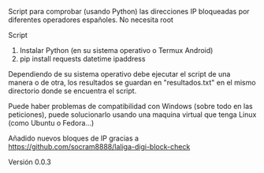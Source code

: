 Script para comprobar (usando Python) las direcciones IP bloqueadas por diferentes operadores españoles.
No necesita root

Script
1. Instalar Python (en su sistema operativo o Termux Android)
2. pip install requests datetime ipaddress

Dependiendo de su sistema operativo debe ejecutar el script de una manera o de otra, los resultados se guardan en "resultados.txt" en el mismo directorio donde se encuentra el script.

Puede haber problemas de compatibilidad con Windows (sobre todo en las peticiones), puede solucionarlo usando una maquina virtual que tenga Linux (como Ubuntu o Fedora...)

Añadido nuevos bloques de IP gracias a https://github.com/socram8888/laliga-digi-block-check

Versión 0.0.3
